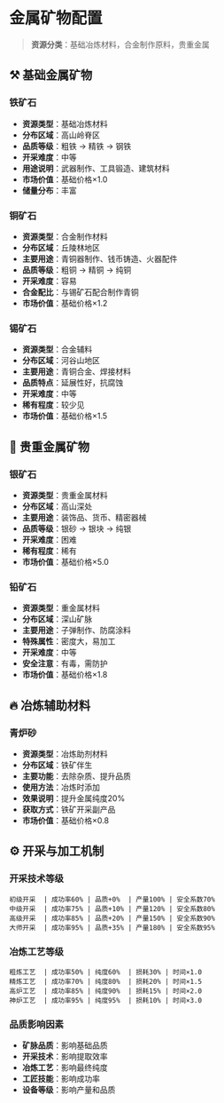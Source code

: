 # 金属矿物配置

> **资源分类**：基础冶炼材料，合金制作原料，贵重金属

## ⚒️ 基础金属矿物

### 铁矿石
- **资源类型**：基础冶炼材料
- **分布区域**：高山岭脊区
- **品质等级**：粗铁 → 精铁 → 钢铁
- **开采难度**：中等
- **用途说明**：武器制作、工具锻造、建筑材料
- **市场价值**：基础价格×1.0
- **储量分布**：丰富

### 铜矿石
- **资源类型**：合金制作材料
- **分布区域**：丘陵林地区
- **主要用途**：青铜器制作、钱币铸造、火器配件
- **品质等级**：粗铜 → 精铜 → 纯铜
- **开采难度**：容易
- **合金配比**：与锡矿石配合制作青铜
- **市场价值**：基础价格×1.2

### 锡矿石
- **资源类型**：合金辅料
- **分布区域**：河谷山地区
- **主要用途**：青铜合金、焊接材料
- **品质特点**：延展性好，抗腐蚀
- **开采难度**：中等
- **稀有程度**：较少见
- **市场价值**：基础价格×1.5

## 💎 贵重金属矿物

### 银矿石
- **资源类型**：贵重金属材料
- **分布区域**：高山深处
- **主要用途**：装饰品、货币、精密器械
- **品质等级**：银砂 → 银块 → 纯银
- **开采难度**：困难
- **稀有程度**：稀有
- **市场价值**：基础价格×5.0

### 铅矿石
- **资源类型**：重金属材料
- **分布区域**：深山矿脉
- **主要用途**：子弹制作、防腐涂料
- **特殊属性**：密度大，易加工
- **开采难度**：中等
- **安全注意**：有毒，需防护
- **市场价值**：基础价格×1.8

## 🔥 冶炼辅助材料

### 青炉砂
- **资源类型**：冶炼助剂材料
- **分布区域**：铁矿伴生
- **主要功能**：去除杂质、提升品质
- **使用方法**：冶炼时添加
- **效果说明**：提升金属纯度20%
- **获取方式**：铁矿开采副产品
- **市场价值**：基础价格×0.8

## ⚙️ 开采与加工机制

### 开采技术等级
```
初级开采  | 成功率60% | 品质+0%  | 产量100% | 安全系数70%
中级开采  | 成功率75% | 品质+10% | 产量120% | 安全系数80%
高级开采  | 成功率85% | 品质+20% | 产量150% | 安全系数90%
大师开采  | 成功率95% | 品质+35% | 产量180% | 安全系数95%
```

### 冶炼工艺等级
```
粗炼工艺  | 成功率50% | 纯度60%  | 损耗30% | 时间×1.0
精炼工艺  | 成功率70% | 纯度80%  | 损耗20% | 时间×1.5
高炉工艺  | 成功率85% | 纯度90%  | 损耗15% | 时间×2.0
神炉工艺  | 成功率95% | 纯度95%  | 损耗10% | 时间×3.0
```

### 品质影响因素
- **矿脉品质**：影响基础品质
- **开采技术**：影响提取效率
- **冶炼工艺**：影响最终纯度
- **工匠技能**：影响成功率
- **设备等级**：影响产量和品质